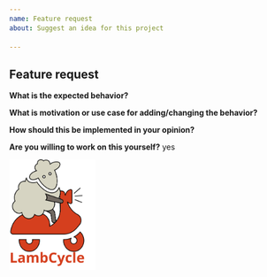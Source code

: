 ```yaml
---
name: Feature request
about: Suggest an idea for this project

---
```


## Feature request

<!-- Issues which contain questions or support requests will be closed. -->
<!-- Before creating an issue please make sure you are using the latest version of webpack. -->
<!-- Check if this feature need to be implemented in a plugin or loader instead -->
<!-- If yes: file the issue on the plugin/loader repo -->
<!-- Features related to the development server should be filed on this repo instead -->

**What is the expected behavior?**


**What is motivation or use case for adding/changing the behavior?**


**How should this be implemented in your opinion?**


**Are you willing to work on this yourself?**
yes

<img src="https://raw.githubusercontent.com/juliantellez/lambcycle/master/assets/lambcycle-logo.svg?sanitize=true" height="200">
